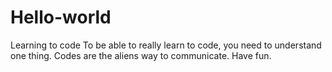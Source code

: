 # Hello-world
Learning to code
To be able to really learn to code, you need to understand one thing. Codes are the aliens way to communicate. Have fun. 
